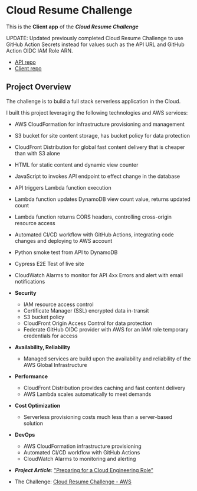 # Cloud Resume Challenge

This is the **Client app** of the **_Cloud Resume Challenge_**

UPDATE: Updated previously completed Cloud Resume Challenge to use GitHub Action Secrets instead for values such as the API URL and GitHub Action OIDC IAM Role ARN.

- [API repo](https://github.com/cloud-resume-challenge-api)
- [Client repo](https://github.com/cloud-resume-challenge-client)

## Project Overview

The challenge is to build a full stack serverless application in the Cloud.

I built this project leveraging the following technologies and AWS services:

- AWS CloudFormation for infrastructure provisioning and management
- S3 bucket for site content storage, has bucket policy for data protection
- CloudFront Distribution for global fast content delivery that is cheaper than with S3 alone
- HTML for static content and dynamic view counter
- JavaScript to invokes API endpoint to effect change in the database
- API triggers Lambda function execution
- Lambda function updates DynamoDB view count value, returns updated count
- Lambda function returns CORS headers, controlling cross-origin resource access
- Automated CI/CD workflow with GitHub Actions, integrating code changes and deploying to AWS account
- Python smoke test from API to DynamoDB
- Cypress E2E Test of live site
- CloudWatch Alarms to monitor for API 4xx Errors and alert with email notifications

- **Security**

  - IAM resource access control
  - Certificate Manager (SSL) encrypted data in-transit
  - S3 bucket policy
  - CloudFront Origin Access Control for data protection
  - Federate GitHub OIDC provider with AWS for an IAM role temporary credentials for access

- **Availability, Reliability**

  - Managed services are build upon the availability and reliability of the AWS Global Infrastructure

- **Performance**

  - CloudFront Distribution provides caching and fast content delivery
  - AWS Lambda scales automatically to meet demands

- **Cost Optimization**

  - Serverless provisioning costs much less than a server-based solution

- **DevOps**

  - AWS CloudFormation infrastructure provisioning
  - Automated CI/CD workflow with GitHub Actions
  - CloudWatch Alarms to monitoring and alerting

- **_Project Article_**: ["Preparing for a Cloud Engineering Role"](https://dev.to/evefonwu/preparing-for-a-cloud-engineering-role-bof)
- The Challenge: [Cloud Resume Challenge - AWS](https://cloudresumechallenge.dev/docs/the-challenge/aws/)
